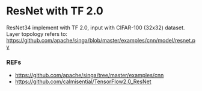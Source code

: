 # ResNet with TF 2.0

ResNet34 implement with TF 2.0, input with CIFAR-100 (32x32) dataset.
Layer topology refers to: <https://github.com/apache/singa/blob/master/examples/cnn/model/resnet.py>

### REFs

- <https://github.com/apache/singa/tree/master/examples/cnn>
- <https://github.com/calmisential/TensorFlow2.0_ResNet>
